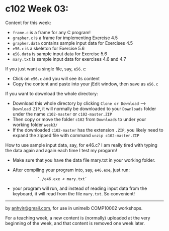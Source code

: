  c102 Week 03:
=======
Content for this week:
  * `frame.c` is a frame for any C program!
  * `grapher.c` is a frame for implementing Exercise 4.5
  * `grapher.data` contains sample input data for Exercises 4.5
  * `e56.c` is a skeleton for Exercise 5.6
  * `e56.data` is sample input data for Exercise 5.6
  * `mary.txt` is sample input data for exercises 4.6 and 4.7

If you just want a single file, say, `e56.c`:
  * Click on `e56.c` and you will see its content 
  * Copy the content and paste into your jEdit window, then save as `e56.c` 

If you want to download the whole directory:
  * Download this whole directory by clicking `Clone or Download` --> `Download ZIP`, it will normally be downloaded to your `Downloads` folder under the name `c102-master` or `c102-master.ZIP`
  * Then copy or move the folder `c102` from `Downloads` to under your working folder `week3/`
  * If the downloaded `c102-master` has the extension `.ZIP`, you likely need to expand the zipped file with command `unzip c102-master.ZIP`

How to use sample input data, say, for e46.c? I am really tired with typing the data again and again each time I test my progarm!
  * Make sure that you have the data file mary.txt in your working folder. 
  * After compiling your program into, say, `e46.exe`, just run:
  
                   `./e46.exe < mary.txt`
  * your program will run, and instead of reading input data from the keyboard, it will read from the file `mary.txt`. So convenient!  
-------------------------------------------------------------
by anhvir@gmail.com, for use in unimelb COMP10002 workshops.

For a teaching week, a new content is (normally) uploaded at the very beginning of the week, and that content is removed one week later.

